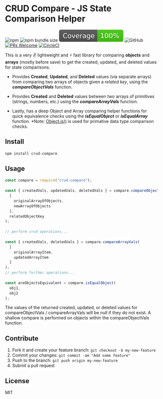 # CRUD Compare - JS State Comparison Helper

![npm](https://img.shields.io/npm/v/crud-compare)
![npm bundle size](https://img.shields.io/bundlephobia/min/crud-compare)
![Coverage](coverage/badge.svg)
![GitHub](https://img.shields.io/github/license/tjmoses/crud-compare)
[![PRs Welcome](https://img.shields.io/badge/PRs-welcome-brightgreen.svg?style=flat-square)](http://makeapullrequest.com)
[![CircleCI](https://circleci.com/gh/tjmoses/crud-compare/tree/master.svg?style=svg)](https://circleci.com/gh/circleci/circleci-docs)

This is a very ✌ lightweight and ⚡️ fast library for comparing **objects** and **arrays** (mostly before save) to get the created, updated, and deleted values for state comparisons.

- Provides **Created**, **Updated**, and **Deleted** values (via separate arrays) from comparing two arrays of objects given a *related key*, using the ***compareObjectVals*** function.
  
- Provides **Created** and **Deleted** values between two arrays of primitives (strings, numbers, etc.) using the ***compareArrayVals*** function.

- Lastly, has a deep Object and Array comparing helper functions for quick equivalence checks using the ***isEqualObject*** or ***isEqualArray*** function. *Note: [Object.is()](https://developer.mozilla.org/en-US/docs/Web/JavaScript/Reference/Global_Objects/Object/is) is used for primative data type comparison checks.

## Install

```bash
npm install crud-compare
```

## Usage

```js
const compare = require("crud-compare");

const { createdVals, updatedVals, deletedVals } = compare.compareObjectVals(
  [
    originalArrayOfObjects,
    newArrayOfObjects
  ],
  relatedObjectKey
);

// perform crud operations...

const { createdVals, deletedVals } = compare.compareArrayVals(
  [
    originalArrayItem,
    updatedArrayItem
  ]
);
// perform further operations...

const areObjectsEquivalent = compare.isEqualObject(
  obj1,
  obj2
);

```

The values of the returned created, updated, or deleted values for compareObjectVals / compareArrayVals will be null if they do not exist. A shallow compare is performed on objects within the compareObjectVals function.

## Contribute

1. Fork it and create your feature branch: `git checkout -b my-new-feature`
2. Commit your changes: `git commit -am "Add some feature"`
3. Push to the branch: `git push origin my-new-feature`
4. Submit a pull request

## License

MIT
